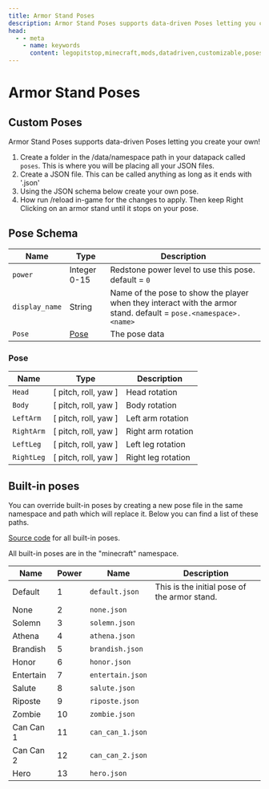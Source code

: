 ```yaml
---
title: Armor Stand Poses
description: Armor Stand Poses supports data-driven Poses letting you create your own!
head:
  - - meta
    - name: keywords
      content: legopitstop,minecraft,mods,datadriven,customizable,poses,armorstand,datapack,fabricmc
---
```


# Armor Stand Poses

## Custom Poses

Armor Stand Poses supports data-driven Poses letting you create your own!

1. Create a folder in the /data/namespace path in your datapack called `poses`. This is where you will be placing all your JSON files.
2. Create a JSON file. This can be called anything as long as it ends with '.json'
3. Using the JSON schema below create your own pose.
4. How run /reload in-game for the changes to apply. Then keep Right Clicking on an armor stand until it stops on your pose.

## Pose Schema

| Name           | Type          | Description                                                                                                      |
| -------------- | ------------- | ---------------------------------------------------------------------------------------------------------------- |
| `power`        | Integer 0-15  | Redstone power level to use this pose. default = `0`                                                             |
| `display_name` | String        | Name of the pose to show the player when they interact with the armor stand. default = `pose.<namespace>.<name>` |
| `Pose`         | [Pose](#pose) | The pose data                                                                                                    |

### Pose

| Name       | Type                 | Description        |
| ---------- | -------------------- | ------------------ |
| `Head`     | [ pitch, roll, yaw ] | Head rotation      |
| `Body`     | [ pitch, roll, yaw ] | Body rotation      |
| `LeftArm`  | [ pitch, roll, yaw ] | Left arm rotation  |
| `RightArm` | [ pitch, roll, yaw ] | Right arm rotation |
| `LeftLeg`  | [ pitch, roll, yaw ] | Left leg rotation  |
| `RightLeg` | [ pitch, roll, yaw ] | Right leg rotation |

## Built-in poses

You can override built-in poses by creating a new pose file in the same namespace and path which will replace it. Below you can find a list of these paths.

[Source code](https://github.com/legopitstop/Fabric/tree/main/Armorstand_Poses/src/main/resources/data/minecraft/poses) for all built-in poses.

All built-in poses are in the "minecraft" namespace.

| Name      | Power | Name             | Description                                  |
| --------- | ----- | ---------------- | -------------------------------------------- |
| Default   | 1     | `default.json`   | This is the initial pose of the armor stand. |
| None      | 2     | `none.json`      |                                              |
| Solemn    | 3     | `solemn.json`    |                                              |
| Athena    | 4     | `athena.json`    |                                              |
| Brandish  | 5     | `brandish.json`  |                                              |
| Honor     | 6     | `honor.json`     |                                              |
| Entertain | 7     | `entertain.json` |                                              |
| Salute    | 8     | `salute.json`    |                                              |
| Riposte   | 9     | `riposte.json`   |                                              |
| Zombie    | 10    | `zombie.json`    |                                              |
| Can Can 1 | 11    | `can_can_1.json` |                                              |
| Can Can 2 | 12    | `can_can_2.json` |                                              |
| Hero      | 13    | `hero.json`      |                                              |
